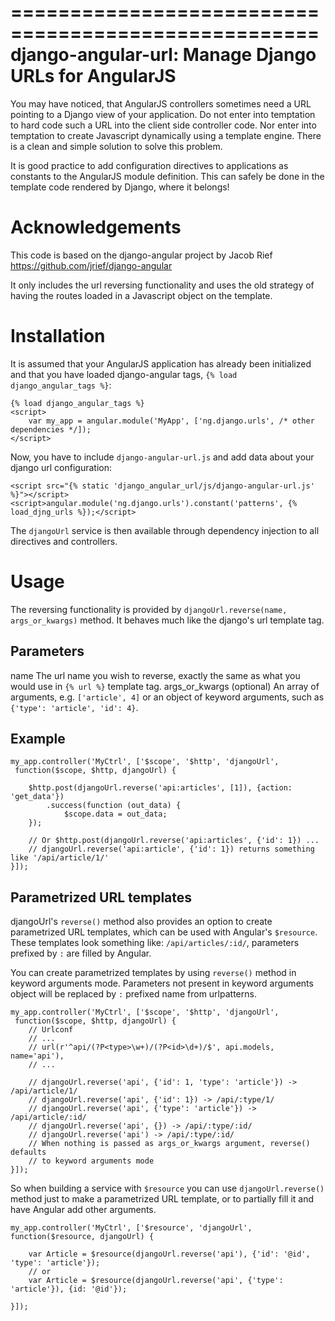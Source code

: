 ====================================================
django-angular-url: Manage Django URLs for AngularJS
====================================================

You may have noticed, that AngularJS controllers sometimes need a URL pointing to a Django view of
your application. Do not enter into temptation to hard code such a URL into the client side
controller code. Nor enter into temptation to create Javascript dynamically using a template
engine. There is a clean and simple solution to solve this problem.

It is good practice to add configuration directives to applications as constants to the AngularJS
module definition. This can safely be done in the template code rendered by Django, where it
belongs!

Acknowledgements
================

This code is based on the django-angular project by Jacob Rief https://github.com/jrief/django-angular

It only includes the url reversing functionality and uses the old strategy of having the routes
loaded in a Javascript object on the template.

Installation
============

It is assumed that your AngularJS application has already been initialized and that you have loaded
django-angular tags, ``{% load django_angular_tags %}``:

    {% load django_angular_tags %}
    <script>
        var my_app = angular.module('MyApp', ['ng.django.urls', /* other dependencies */]);
    </script>

Now, you have to include ``django-angular-url.js`` and add data about your django url configuration:

    <script src="{% static 'django_angular_url/js/django-angular-url.js' %}"></script>
    <script>angular.module('ng.django.urls').constant('patterns', {% load_djng_urls %});</script>

The ``djangoUrl`` service is then available through dependency injection
to all directives and controllers.

Usage
=====
The reversing functionality is provided by ``djangoUrl.reverse(name, args_or_kwargs)`` method. It behaves much like the
django's url template tag.

Parameters
----------
name
    The url name you wish to reverse, exactly the same as what you would use in ``{% url %}`` template tag.
args_or_kwargs (optional)
    An array of arguments, e.g. ``['article', 4]`` or an object of keyword arguments,
    such as ``{'type': 'article', 'id': 4}``.

Example
-------

    my_app.controller('MyCtrl', ['$scope', '$http', 'djangoUrl',
     function($scope, $http, djangoUrl) {

        $http.post(djangoUrl.reverse('api:articles', [1]), {action: 'get_data'})
            .success(function (out_data) {
                $scope.data = out_data;
        });

        // Or $http.post(djangoUrl.reverse('api:articles', {'id': 1}) ...
        // djangoUrl.reverse('api:article', {'id': 1}) returns something like '/api/article/1/'
    }]);

Parametrized URL templates
------------------------------------------
djangoUrl's ``reverse()`` method also provides an option to create parametrized URL templates, which can be used with
Angular's ``$resource``. These templates look something like: ``/api/articles/:id/``, parameters prefixed by ``:`` are
filled by Angular.

You can create parametrized templates by using ``reverse()`` method in keyword arguments mode. Parameters not present
in keyword arguments object will be replaced by ``:`` prefixed name from urlpatterns.


    my_app.controller('MyCtrl', ['$scope', '$http', 'djangoUrl',
     function($scope, $http, djangoUrl) {
        // Urlconf
        // ...
        // url(r'^api/(?P<type>\w+)/(?P<id>\d+)/$', api.models, name='api'),
        // ...

        // djangoUrl.reverse('api', {'id': 1, 'type': 'article'}) -> /api/article/1/
        // djangoUrl.reverse('api', {'id': 1}) -> /api/:type/1/
        // djangoUrl.reverse('api', {'type': 'article'}) -> /api/article/:id/
        // djangoUrl.reverse('api', {}) -> /api/:type/:id/
        // djangoUrl.reverse('api') -> /api/:type/:id/
        // When nothing is passed as args_or_kwargs argument, reverse() defaults
        // to keyword arguments mode
    }]);

So when building a service with ``$resource`` you can use ``djangoUrl.reverse()`` method just to make a parametrized
URL template, or to partially fill it and have Angular add other arguments.

    my_app.controller('MyCtrl', ['$resource', 'djangoUrl', function($resource, djangoUrl) {

        var Article = $resource(djangoUrl.reverse('api'), {'id': '@id', 'type': 'article'});
        // or
        var Article = $resource(djangoUrl.reverse('api', {'type': 'article'}), {id: '@id'});

    }]);
